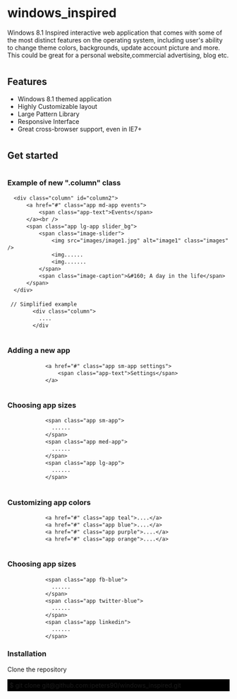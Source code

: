 # windows_inspired
Windows 8.1 Inspired interactive web application that comes with some of the most distinct features on the operating system, including user's ability to change theme colors, backgrounds, update account picture and more. This could be great for a personal website,commercial advertising, blog etc.

# <h2>Features</h2>
<ul>
  <li>Windows 8.1 themed application</li>
  <li>Highly Customizable layout</li>
  <li>Large Pattern Library</li>
  <li>Responsive Interface</li>
  <li>Great cross-browser support, even in IE7+</li>
</ul>

# <h2>Get started</h2>

# <h3>Example of new ".column" class </h3>
      <div class="column" id="column2">
          <a href="#" class="app md-app events">
              <span class="app-text">Events</span>                      
          </a><br />
          <span class="app lg-app slider_bg">
              <span class="image-slider">
                  <img src="images/image1.jpg" alt="image1" class="images" />
                  <img......
                  <img.......
              </span>
              <span class="image-caption">&#160; A day in the life</span>
          </span>
      </div>
            
     // Simplified example
            <div class="column">
              ....
            </div

# <h3>Adding a new app </h3>

                <a href="#" class="app sm-app settings">
                    <span class="app-text">Settings</span>                    
                </a>
# <h3>Choosing app sizes </h3>
                <span class="app sm-app">
                  ......
                </span>
                <span class="app med-app">
                  ......
                </span>
                <span class="app lg-app">
                  ......
                </span>
                
# <h3>Customizing app colors </h3>
                <a href="#" class="app teal">....</a>
                <a href="#" class="app blue">....</a>
                <a href="#" class="app purple">....</a>
                <a href="#" class="app orange">....</a>
                
# <h3>Choosing app sizes </h3>
                <span class="app fb-blue">
                  ......
                </span>
                <span class="app twitter-blue">
                  ......
                </span>
                <span class="app linkedin">
                  ......
                </span>
<h3>Installation</h3>

Clone the repository

<div style="background: #000; padding: 5px;">$ git clone git@github.com:ipeters90/windows_inspired.git</div>
